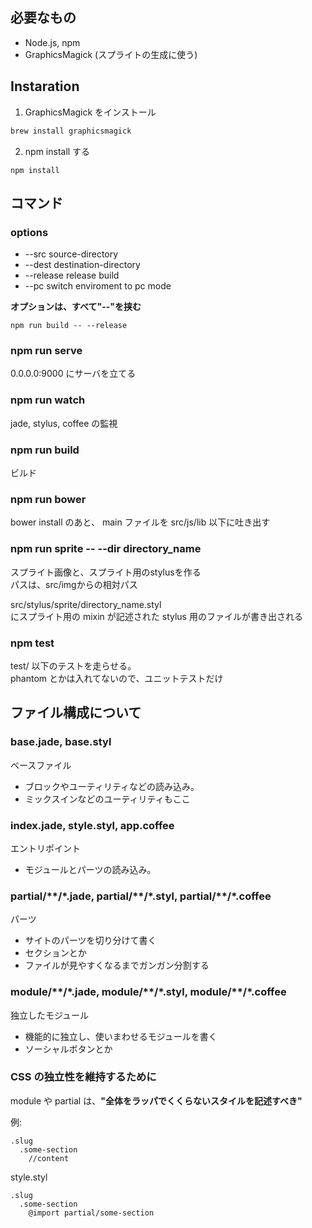 ## 必要なもの
* Node.js, npm
* GraphicsMagick (スプライトの生成に使う)

## Instaration

1. GraphicsMagick をインストール
  ```sh
  brew install graphicsmagick
  ```

2. npm install する
  ```
  npm install
  ```

## コマンド

### options

* --src source-directory
* --dest destination-directory
* --release release build
* --pc switch enviroment to pc mode

**オプションは、すべて"--"を挟む**

```
npm run build -- --release
```

### npm run serve

0.0.0.0:9000 にサーバを立てる

### npm run watch

jade, stylus, coffee の監視

### npm run build

ビルド  

### npm run bower

bower install のあと、
main ファイルを src/js/lib 以下に吐き出す

### npm run sprite -- --dir directory_name

スプライト画像と、スプライト用のstylusを作る  
パスは、src/imgからの相対パス  

src/stylus/sprite/directory_name.styl  
にスプライト用の mixin が記述された stylus 用のファイルが書き出される  

### npm test

test/ 以下のテストを走らせる。  
phantom とかは入れてないので、ユニットテストだけ

## ファイル構成について

### base.jade, base.styl

ベースファイル
* ブロックやユーティリティなどの読み込み。  
* ミックスインなどのユーティリティもここ

### index.jade, style.styl, app.coffee

エントリポイント  
* モジュールとパーツの読み込み。

### partial/\*\*/\*.jade, partial/\*\*/\*.styl, partial/\*\*/\*.coffee

パーツ

* サイトのパーツを切り分けて書く
* セクションとか
* ファイルが見やすくなるまでガンガン分割する

### module/\*\*/\*.jade, module/\*\*/\*.styl, module/\*\*/\*.coffee

独立したモジュール
* 機能的に独立し、使いまわせるモジュールを書く
* ソーシャルボタンとか

### CSS の独立性を維持するために

module や partial は、**"全体をラッパでくくらないスタイルを記述すべき"**

例:
```jade
.slug
  .some-section
    //content
```

style.styl
```
.slug
  .some-section
    @import partial/some-section
```
